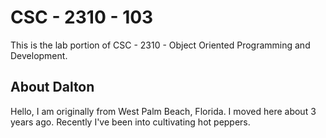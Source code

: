 # CSC - 2310 - 103
This is the lab portion of CSC - 2310 - Object Oriented Programming and Development.
## About Dalton
Hello, I am originally from West Palm Beach, Florida. I moved here about 3 years ago. Recently I've been into cultivating hot peppers.